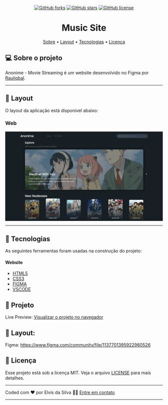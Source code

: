 <p align="center">
 <a href="https://github.com/elvisdasilva/anonime-movie-streaming-web/network"><img alt="GitHub forks" src="https://img.shields.io/github/forks/elvisdasilva/anonime-movie-streaming-web?color=black"></a>
 <a href="https://github.com/elvisdasilva/anonime-movie-streaming-web/stargazers"><img alt="GitHub stars" src="https://img.shields.io/github/stars/elvisdasilva/anonime-movie-streaming-web?color=black"></a>
 <a href="https://github.com/elvisdasilva/anonime-movie-streaming-web/blob/main/LICENSE"><img alt="GitHub license" src="https://img.shields.io/github/license/elvisdasilva/anonime-movie-streaming-web?color=black"></a>
</p>

<h1 align="center">
  Music Site
</h1>

<p align="center">
 <a href="#-sobre-o-projeto">Sobre</a> •
 <a href="#-layout">Layout</a> • 
 <a href="#-tecnologias">Tecnologias</a> • 
 <a href="#user-content--licença">Licença</a>
</p>


## 💻 Sobre o projeto

Anonime - Movie Streaming é um website desenvolvido no Figma por [Rauliqbal](https://www.figma.com/@rauliqbal).

---

## 🎨 Layout

O layout da aplicação está disponível abaixo:

### Web

<p align="center" style="display: flex; align-items: flex-start; justify-content: center;">
  <img alt="Preview do projeto" title="#Logo-do-projeto" src="preview.gif" width="100%" class="bg">

---

## 🚀 Tecnologias


As seguintes ferramentas foram usadas na construção do projeto:

#### **Website**
- [HTML5](https://www.w3schools.com/html/)  
- [CSS3](https://www.w3schools.com/css/default.asp)
- [FIGMA](https://www.figma.com/)
- [VSCODE](https://code.visualstudio.com/)


## 🚧 Projeto

Live Preview: [Visualizar o projeto no navegador](https://anonime-movie-streaming-web.vercel.app/)

## 🎨 Layout:

Figma: https://www.figma.com/community/file/1137701395922980526

## 📝 Licença

Esse projeto está sob a licença MIT. Veja o arquivo [LICENSE](LICENSE) para mais detalhes.

---

Coded com ❤️ por Elvis da Silva 👋🏽 <a class="link__" href="https://www.linkedin.com/in/elvisdasilva">Entre em contato</a>

---
